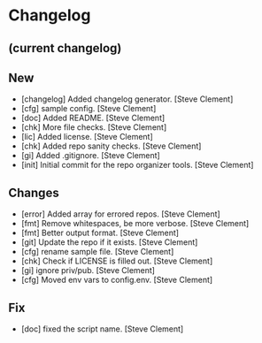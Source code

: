 Changelog
=========


(current changelog)
------------

New
---
- [changelog] Added changelog generator. [Steve Clement]
- [cfg] sample config. [Steve Clement]
- [doc] Added README. [Steve Clement]
- [chk] More file checks. [Steve Clement]
- [lic] Added license. [Steve Clement]
- [chk] Added repo sanity checks. [Steve Clement]
- [gi] Added .gitignore. [Steve Clement]
- [init] Initial commit for the repo organizer tools. [Steve Clement]

Changes
-------
- [error] Added array for errored repos. [Steve Clement]
- [fmt] Remove whitespaces, be more verbose. [Steve Clement]
- [fmt] Better output format. [Steve Clement]
- [git] Update the repo if it exists. [Steve Clement]
- [cfg] rename sample file. [Steve Clement]
- [chk] Check if LICENSE is filled out. [Steve Clement]
- [gi] ignore priv/pub. [Steve Clement]
- [cfg] Moved env vars to config.env. [Steve Clement]

Fix
---
- [doc] fixed the script name. [Steve Clement]


